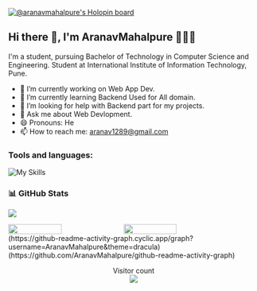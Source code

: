 [![@aranavmahalpure's Holopin board](https://holopin.me/aranavmahalpure)](https://holopin.io/@aranavmahalpure)  
<!--**AranavMahalpure / AranavMahalpure** is a ✨ _special_ ✨ repository because its `README.md` (this file) appears on your GitHub profile.-->
## Hi there 👋, I'm AranavMahalpure 👩🏻‍💻
I'm a student, pursuing Bachelor of Technology in Computer Science and Engineering.
Student at International Institute of Information Technology, Pune.
- 🔭 I’m currently working on Web App Dev.
- 🌱 I’m currently learning Backend  Used for All domain.
- 🤔 I’m looking for help with Backend part for my projects.
- 💬 Ask me about Web Devlopment.
- 😄 Pronouns: He
- 📫 How to reach me: aranav1289@gmail.com
<h3 align="left">Tools and languages: </h3>

![My Skills](https://skillicons.dev/icons?i=html,css,js,php,c,cpp,py,)

### 📊 GitHub Stats
![](https://github-readme-stats.vercel.app/api/top-langs/?username=AranavMahalpure&theme=gotham&hide_border=false&include_all_commits=false&count_private=false&layout=compact)

<div style="display: flex; flex-direction: row;">

<img width="46%" src="https://github-readme-stats.vercel.app/api?username=Aranavmahalpure&theme=gotham&hide_border=false&include_all_commits=false&count_private=false" />

<img width="46%" src="https://github-readme-streak-stats.herokuapp.com/?user=AranavMahalpure&theme=gotham&hide_border=false" />

</div>
(https://github-readme-activity-graph.cyclic.app/graph?username=AranavMahalpure&theme=dracula)(https://github.com/AranavMahalpure/github-readme-activity-graph)

<p align="center"> 
  Visitor count<br>
  <img src="https://profile-counter.glitch.me/daweedkob/count.svg" />
</p>
